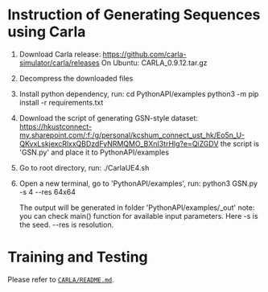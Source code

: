 # Instruction of Generating Sequences using Carla

1. Download Carla release:
    https://github.com/carla-simulator/carla/releases
    On Ubuntu: CARLA_0.9.12.tar.gz
2. Decompress the downloaded files
3. Install python dependency, run:
    cd PythonAPI/examples
    python3 -m pip install -r requirements.txt
4. Download the script of generating GSN-style dataset:
    https://hkustconnect-my.sharepoint.com/:f:/g/personal/kcshum_connect_ust_hk/Eo5n_U-QKvxLskjexcRlxxQBDzdFyNRMQMO_BXnI3trHlg?e=QiZGDV
    the script is 'GSN.py' and place it to PythonAPI/examples
5. Go to root directory, run:
    ./CarlaUE4.sh
6. Open a new terminal, go to 'PythonAPI/examples', run:
    python3 GSN.py -s 4 --res 64x64

    The output will be generated in folder 'PythonAPI/examples/_out'
    note: you can check main() function for available input parameters.
          Here -s is the seed. --res is resolution.

# Training and Testing
Please refer to [`CARLA/README.md`](../CARLA/README.md).
